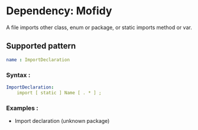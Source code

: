 # Dependency: Mofidy
A file imports other class, enum or package, or static imports method or var.
## Supported pattern
```yaml
name : ImportDeclaration
```
### Syntax : 
```yaml
ImportDeclaration:
    import [ static ] Name [ . * ] ;
```
### Examples : 
- Import declaration (unknown package)